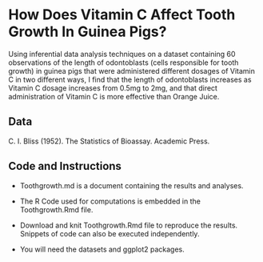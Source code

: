 How Does Vitamin C Affect Tooth Growth In Guinea Pigs?
================

Using inferential data analysis techniques on a dataset containing 60 observations of the length of odontoblasts (cells responsible for tooth growth) in guinea pigs that were administered different dosages of Vitamin C in two different ways, I find that the length of odontoblasts increases as Vitamin C dosage increases from 0.5mg to 2mg, and that direct administration of Vitamin C is more effective than Orange Juice.

Data
----

C. I. Bliss (1952). The Statistics of Bioassay. Academic Press.

Code and Instructions
---------------------

-   Toothgrowth.md is a document containing the results and analyses.

-   The R Code used for computations is embedded in the Toothgrowth.Rmd file.

-   Download and knit Toothgrowth.Rmd file to reproduce the results. Snippets of code can also be executed independently.

-   You will need the datasets and ggplot2 packages.
